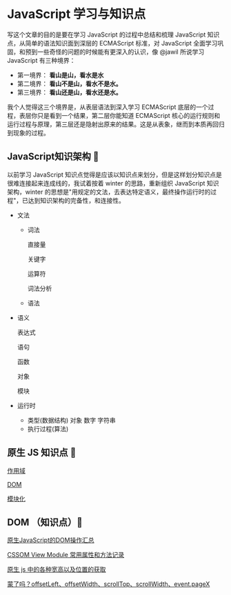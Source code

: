 # JavaScript 学习与知识点

写这个文章的目的是要在学习 JavaScript 的过程中总结和梳理 JavaScript 知识点，从简单的语法知识面到深层的 ECMAScript 标准，对 JavaScript 全面学习巩固，和预到一些奇怪的问题的时候能有更深入的认识，像 @jawil 所说学习 JavaScript 有三种境界：

- 第一境界： **看山是山，看水是水**
- 第二境界： **看山不是山，看水不是水。**
- 第三境界： **看山还是山，看水还是水。**

我个人觉得这三个境界是，从表层语法到深入学习 ECMAScript 底层的一个过程，表层你只是看到一个结果，第二层你能知道 ECMAScript 核心的运行规则和运行过程与原理，第三层还是隐射出原来的结果。这是从表象，继而到本质再回归到现象的过程。


## JavaScript知识架构  :pushpin:

以前学习 JavaScript 知识点觉得是应该以知识点来划分，但是这样划分知识点是很难连接起来连成线的，我试着按着 winter 的思路，重新组织 JavaScript 知识架构，winter 的思想是"用规定的文法，去表达特定语义，最终操作运行时的过程"，已达到知识架构的完备性，和连接性。

- 文法
  - 词法
  
    直接量
    
    关键字
    
    运算符
    
    词法分析
    
  - 语法
- 语义

  表达式
  
  语句
  
  函数
  
  对象
  
  模块
  
- 运行时
  - 类型(数据结构)
    对象
    数字
    字符串
  - 执行过程(算法)
  

## 原生 JS 知识点  :pushpin:

[作用域](https://github.com/ClarenceC/JavaScript-Knowledge/issues/1)

[DOM](https://github.com/ClarenceC/JavaScript-Knowledge/issues/2)

[模块化](https://github.com/ClarenceC/JavaScript-Knowledge/issues/3)

## DOM （知识点）:round_pushpin:
[原生JavaScript的DOM操作汇总](http://harttle.land/2015/10/01/javascript-dom-api.html)

[CSSOM View Module 常用属性和方法记录](https://github.com/Mcbai/Blog/issues/6)

[原生 js 中的各种宽高以及位置的获取](http://bangz.me/archives/getting-size-and-position-attributes-with-javascript.html)

[蒙了吗？offsetLeft、offsetWidth、scrollTop、scrollWidth、event.pageX](https://juejin.im/post/5ac08b405188257cc20d6d52)

